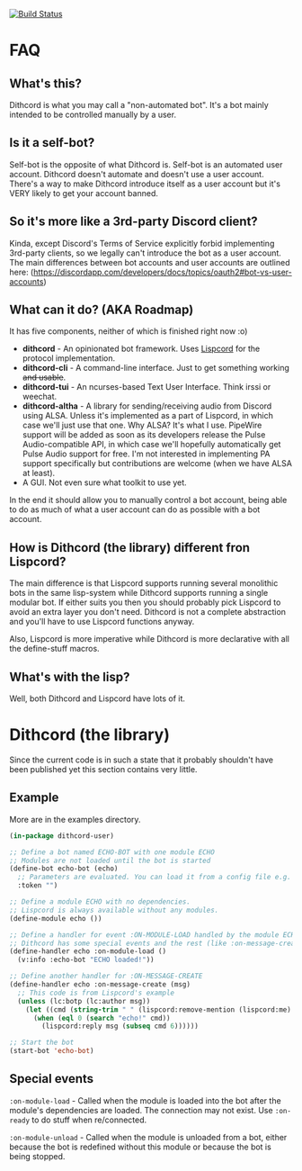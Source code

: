 [![Build Status](https://travis-ci.com/naryl/dithcord.svg?branch=master)](https://travis-ci.com/naryl/dithcord)

FAQ
===

What's this?
------------

Dithcord is what you may call a "non-automated bot". It's a bot mainly intended to be controlled manually by a user.

Is it a self-bot?
-----------------

Self-bot is the opposite of what Dithcord is. Self-bot is an automated user account. Dithcord doesn't automate and doesn't use a user account. There's a way to make Dithcord introduce itself as a user account but it's VERY likely to get your account banned.

So it's more like a 3rd-party Discord client?
---------------------------------------------

Kinda, except Discord's Terms of Service explicitly forbid implementing 3rd-party clients, so we legally can't introduce the bot as a user account. The main differences between bot accounts and user accounts are outlined here: (https://discordapp.com/developers/docs/topics/oauth2#bot-vs-user-accounts)

What can it do? (AKA Roadmap)
-----------------------------

It has five components, neither of which is finished right now :o)

* **dithcord** - An opinionated bot framework. Uses [Lispcord](https://github.com/lispcord/lispcord) for the protocol implementation.
* **dithcord-cli** - A command-line interface. Just to get something working ~~and usable~~.
* **dithcord-tui** - An ncurses-based Text User Interface. Think irssi or weechat.
* **dithcord-altha** - A library for sending/receiving audio from Discord using ALSA. Unless it's implemented as a part of Lispcord, in which case we'll just use that one. Why ALSA? It's what I use. PipeWire support will be added as soon as its developers release the Pulse Audio-compatible API, in which case we'll hopefully automatically get Pulse Audio support for free. I'm not interested in implementing PA support specifically but contributions are welcome (when we have ALSA at least).
* A GUI. Not even sure what toolkit to use yet.

In the end it should allow you to manually control a bot account, being able to do as much of what a user account can do as possible with a bot account.

How is Dithcord (the library) different fron Lispcord?
------------------------------------------------------

The main difference is that Lispcord supports running several monolithic bots in the same lisp-system while Dithcord supports running a single modular bot. If either suits you then you should probably pick Lispcord to avoid an extra layer you don't need. Dithcord is not a complete abstraction and you'll have to use Lispcord functions anyway.

Also, Lispcord is more imperative while Dithcord is more declarative with all the define-stuff macros.

What's with the lisp?
---------------------

Well, both Dithcord and Lispcord have lots of it.

Dithcord (the library)
======================

Since the current code is in such a state that it probably shouldn't have been published yet this section contains very little.

Example
-------

More are in the examples directory.

```lisp
(in-package dithcord-user)

;; Define a bot named ECHO-BOT with one module ECHO
;; Modules are not loaded until the bot is started
(define-bot echo-bot (echo)
  ;; Parameters are evaluated. You can load it from a config file e.g.
  :token "")

;; Define a module ECHO with no dependencies.
;; Lispcord is always available without any modules.
(define-module echo ())

;; Define a handler for event :ON-MODULE-LOAD handled by the module ECHO.
;; Dithcord has some special events and the rest (like :on-message-create) are the same as Lispcord's
(define-handler echo :on-module-load ()
  (v:info :echo-bot "ECHO loaded!"))

;; Define another handler for :ON-MESSAGE-CREATE
(define-handler echo :on-message-create (msg)
  ;; This code is from Lispcord's example
  (unless (lc:botp (lc:author msg))
    (let ((cmd (string-trim " " (lispcord:remove-mention (lispcord:me) (lc:content msg)))))
      (when (eql 0 (search "echo!" cmd))
        (lispcord:reply msg (subseq cmd 6))))))

;; Start the bot
(start-bot 'echo-bot)
```

Special events
----------------

`:on-module-load` - Called when the module is loaded into the bot after the module's dependencies are loaded. The connection may not exist. Use `:on-ready` to do stuff when re/connected.

`:on-module-unload` - Called when the module is unloaded from a bot, either because the bot is redefined without this module or because the bot is being stopped.
